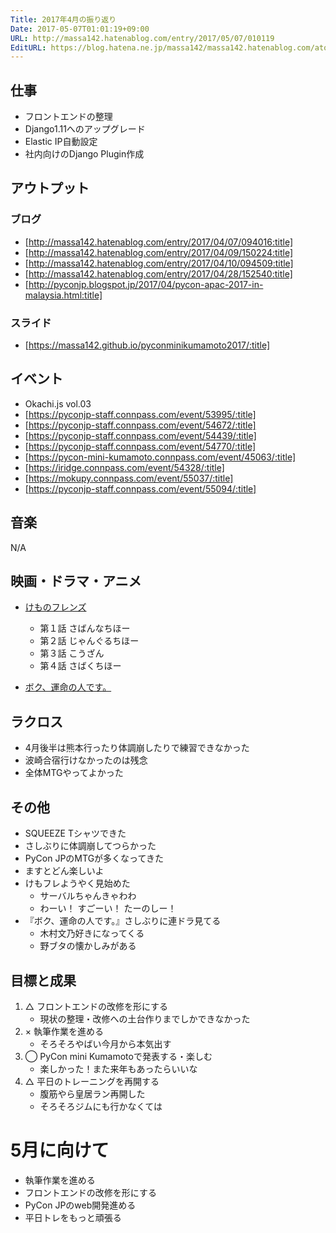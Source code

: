 ```yaml
---
Title: 2017年4月の振り返り
Date: 2017-05-07T01:01:19+09:00
URL: http://massa142.hatenablog.com/entry/2017/05/07/010119
EditURL: https://blog.hatena.ne.jp/massa142/massa142.hatenablog.com/atom/entry/10328749687243763940
---
```


## 仕事

+ フロントエンドの整理
+ Django1.11へのアップグレード
+ Elastic IP自動設定
+ 社内向けのDjango Plugin作成

## アウトプット

### ブログ
+ [http://massa142.hatenablog.com/entry/2017/04/07/094016:title]
+ [http://massa142.hatenablog.com/entry/2017/04/09/150224:title]
+ [http://massa142.hatenablog.com/entry/2017/04/10/094509:title]
+ [http://massa142.hatenablog.com/entry/2017/04/28/152540:title]
+ [http://pyconjp.blogspot.jp/2017/04/pycon-apac-2017-in-malaysia.html:title]

### スライド
+ [https://massa142.github.io/pyconminikumamoto2017/:title]

## イベント
+ Okachi.js vol.03
+ [https://pyconjp-staff.connpass.com/event/53995/:title]
+ [https://pyconjp-staff.connpass.com/event/54672/:title]
+ [https://pyconjp-staff.connpass.com/event/54439/:title]
+ [https://pyconjp-staff.connpass.com/event/54770/:title]
+ [https://pycon-mini-kumamoto.connpass.com/event/45063/:title]
+ [https://iridge.connpass.com/event/54328/:title]
+ [https://mokupy.connpass.com/event/55037/:title]
+ [https://pyconjp-staff.connpass.com/event/55094/:title]

## 音楽

N/A

## 映画・ドラマ・アニメ
+ [けものフレンズ](http://kemono-friends.jp/)
	+ 第１話 さばんなちほー
	+ 第２話 じゃんぐるちほー
	+ 第３話 こうざん
	+ 第４話 さばくちほー

+ [ボク、運命の人です。](http://www.ntv.co.jp/boku-unmei/)

## ラクロス

+ 4月後半は熊本行ったり体調崩したりで練習できなかった
+ 波崎合宿行けなかったのは残念
+ 全体MTGやってよかった

## その他
+ SQUEEZE Tシャツできた
+ さしぶりに体調崩してつらかった
+ PyCon JPのMTGが多くなってきた
+ ますとどん楽しいよ
+ けもフレようやく見始めた
	+ サーバルちゃんきゃわわ
	+ わーい！ すごーい！ たーのしー！
+ 『ボク、運命の人です。』さしぶりに連ドラ見てる
	+ 木村文乃好きになってくる
	+ 野ブタの懐かしみがある

## 目標と成果
1. △ フロントエンドの改修を形にする
    + 現状の整理・改修への土台作りまでしかできなかった
1. × 執筆作業を進める
    + そろそろやばい今月から本気出す
1. ◯ PyCon mini Kumamotoで発表する・楽しむ
    + 楽しかった！また来年もあったらいいな
1. △ 平日のトレーニングを再開する
	+ 腹筋やら皇居ラン再開した
	+ そろそろジムにも行かなくては

# 5月に向けて
+ 執筆作業を進める
+ フロントエンドの改修を形にする
+ PyCon JPのweb開発進める
+ 平日トレをもっと頑張る
